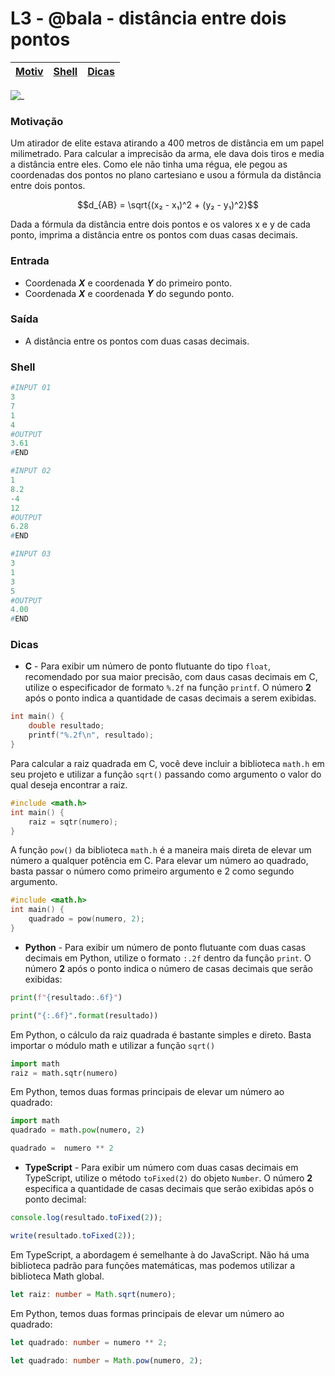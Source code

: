 # L3 - @bala - distância entre dois pontos

[Motiv](#motivação) | [Shell](#shell) | [Dicas](#dicas)
-- | -- | --

![_](cover.jpg)

### Motivação

Um atirador de elite estava atirando a 400 metros de distância em um papel milimetrado. Para calcular a imprecisão da arma, ele dava dois tiros e media a distância entre eles. Como ele não tinha uma régua, ele pegou as coordenadas dos pontos no plano cartesiano e usou a fórmula da distância entre dois pontos.

$$d_{AB} = \sqrt{(x₂ - x₁)^2 + (y₂ - y₁)^2}$$

Dada a fórmula da distância entre dois pontos e os valores x e y de cada ponto, imprima a distância entre os pontos com duas casas decimais.



### Entrada

* Coordenada ***X*** e coordenada ***Y*** do primeiro ponto.
* Coordenada ***X*** e coordenada ***Y*** do segundo ponto.

### Saída

* A distância entre os pontos com duas casas decimais.

### Shell

``` py
#INPUT 01
3
7
1
4
#OUTPUT
3.61
#END

#INPUT 02
1
8.2
-4
12
#OUTPUT
6.28
#END

#INPUT 03
3
1
3
5
#OUTPUT
4.00
#END

```

### Dicas

- **C** - Para exibir um número de ponto flutuante do tipo `float`, recomendado por sua maior precisão, com daus casas decimais em C, utilize o especificador de formato `%.2f` na função `printf`. O número **2** após o ponto indica a quantidade de casas decimais a serem exibidas. 
 
``` c
int main() {
    double resultado;
    printf("%.2f\n", resultado);
}
```
Para calcular a raiz quadrada em C, você deve incluir a biblioteca `math.h` em seu projeto e utilizar a função `sqrt()` passando como argumento o valor do qual deseja encontrar a raiz.
``` c
#include <math.h>
int main() {
    raiz = sqtr(numero);
}
```
A função `pow()` da biblioteca `math.h` é a maneira mais direta de elevar um número a qualquer potência em C. Para elevar um número ao quadrado, basta passar o número como primeiro argumento e 2 como segundo argumento.
``` c
#include <math.h>
int main() {
    quadrado = pow(numero, 2);
}
```
- **Python** - Para exibir um número de ponto flutuante com duas casas decimais em Python, utilize o formato `:.2f` dentro da função `print`. O número **2** após o ponto indica o número de casas decimais que serão exibidas:
``` python
print(f"{resultado:.6f}")
```
``` python
print("{:.6f}".format(resultado))
```
Em Python, o cálculo da raiz quadrada é bastante simples e direto. Basta importar o módulo math e utilizar a função `sqrt()`

``` python
import math
raiz = math.sqtr(numero)
```
Em Python, temos duas formas principais de elevar um número ao quadrado:
``` python 
import math
quadrado = math.pow(numero, 2)
```
``` python 
quadrado =  numero ** 2
```

- **TypeScript** - Para exibir um número com duas casas decimais em TypeScript, utilize o método `toFixed(2)` do objeto `Number`. O número **2** especifica a quantidade de casas decimais que serão exibidas após o ponto decimal:
``` ts
console.log(resultado.toFixed(2)); 
```
``` ts
write(resultado.toFixed(2));
```
Em TypeScript, a abordagem é semelhante à do JavaScript. Não há uma biblioteca padrão para funções matemáticas, mas podemos utilizar a biblioteca Math global.
``` ts
let raiz: number = Math.sqrt(numero);
```
Em Python, temos duas formas principais de elevar um número ao quadrado:
``` ts
let quadrado: number = numero ** 2;
```
``` ts
let quadrado: number = Math.pow(numero, 2);
```

